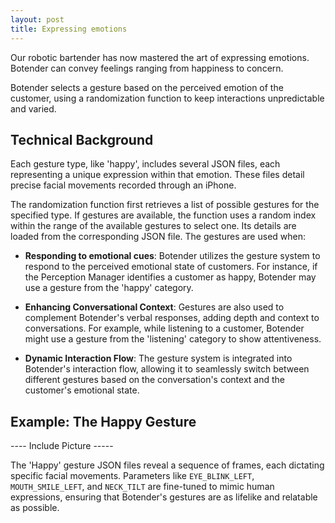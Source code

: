 ```yaml
---
layout: post
title: Expressing emotions
---
```

Our robotic bartender has now  mastered the art of expressing emotions. Botender can convey feelings ranging from happiness to concern.


Botender selects a gesture based on the perceived emotion of the customer, using a randomization function to keep interactions unpredictable and varied. 


## Technical Background
Each gesture type, like 'happy', includes several JSON files, each representing a unique expression within that emotion. These files detail precise facial movements recorded through an iPhone.

The randomization function first retrieves a list of possible gestures for the specified type. If gestures are available, the function uses a random index within the range of the available gestures to select one. Its details are loaded from the corresponding JSON file. The gestures are used when:

- **Responding to emotional cues**: Botender utilizes the gesture system to respond to the perceived emotional state of customers. For instance, if the Perception Manager identifies a customer as happy, Botender may use a gesture from the 'happy' category.

- **Enhancing Conversational Context**:  Gestures are also used to complement Botender's verbal responses, adding depth and context to conversations. For example, while listening to a customer, Botender might use a gesture from the 'listening' category to show attentiveness.
- **Dynamic Interaction Flow**: The gesture system is integrated into Botender's interaction flow, allowing it to seamlessly switch between different gestures based on the conversation's context and the customer's emotional state.



## Example: The Happy Gesture

---- Include Picture -----

The 'Happy' gesture JSON files reveal a sequence of frames, each dictating specific facial movements. Parameters like `EYE_BLINK_LEFT`, `MOUTH_SMILE_LEFT`, and `NECK_TILT` are fine-tuned to mimic human expressions, ensuring that Botender's gestures are as lifelike and relatable as possible.